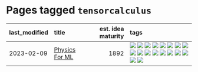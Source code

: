 # Pages tagged `tensorcalculus`

|last_modified|title|est. idea maturity|tags
|:---|:---|---:|:---|
|2023-02-09|[Physics For ML](../physics_for_ml.md)|1892|[![](https://img.shields.io/badge/tag-brownianmotion-97a75e)](../tags/brownianmotion.md) [![](https://img.shields.io/badge/tag-curriculum-29349d)](../tags/curriculum.md) [![](https://img.shields.io/badge/tag-curvature-50c04b)](../tags/curvature.md) [![](https://img.shields.io/badge/tag-education-4072a1)](../tags/education.md) [![](https://img.shields.io/badge/tag-eigenvectors-7c795e)](../tags/eigenvectors.md) [![](https://img.shields.io/badge/tag-gaugetheory-95bed6)](../tags/gaugetheory.md) [![](https://img.shields.io/badge/tag-grouptheory-1743a)](../tags/grouptheory.md) [![](https://img.shields.io/badge/tag-machinelearning-53417a)](../tags/machinelearning.md) [![](https://img.shields.io/badge/tag-manifolds-c92725)](../tags/manifolds.md) [![](https://img.shields.io/badge/tag-ode-43d799)](../tags/ode.md) [![](https://img.shields.io/badge/tag-optimization-997e5)](../tags/optimization.md) [![](https://img.shields.io/badge/tag-pde-d548d8)](../tags/pde.md) [![](https://img.shields.io/badge/tag-physics-98b52b)](../tags/physics.md) [![](https://img.shields.io/badge/tag-probabilityfields-7fe3bd)](../tags/probabilityfields.md) [![](https://img.shields.io/badge/tag-quantummechanics-1dc0d1)](../tags/quantummechanics.md) [![](https://img.shields.io/badge/tag-relativity-4d5a4)](../tags/relativity.md) [![](https://img.shields.io/badge/tag-tensorcalculus-e168be)](../tags/tensorcalculus.md) [![](https://img.shields.io/badge/tag-textbook-96f12e)](../tags/textbook.md)|